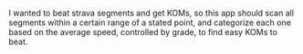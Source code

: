 I wanted to beat strava segments and get KOMs, so this app should scan all segments within a certain range of a stated point, and categorize each one based on the average speed, controlled by grade, to find easy KOMs to beat.
